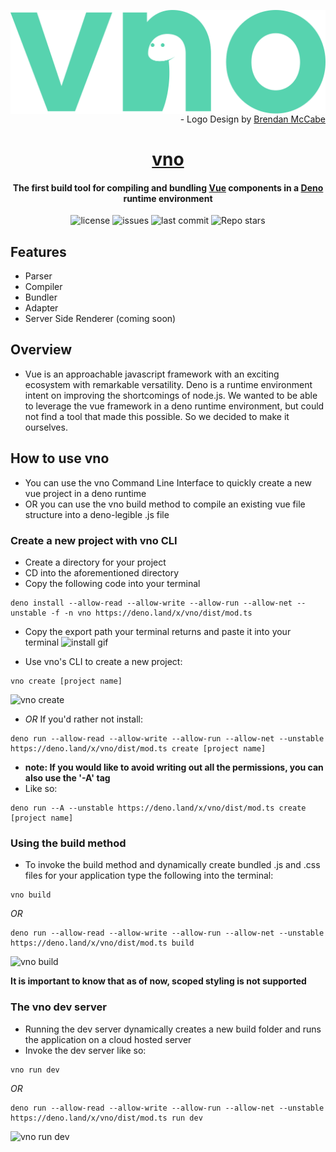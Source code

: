 <img src="../assets/vnologo.svg"
     alt="vno logo"
     style="float: left; margin-right: 10px;" />

<p align='right'> - Logo Design by <a href='https://www.behance.net/bmccabe'>Brendan McCabe</a></p>
<h1 align="center">
	<a href='https://vno.land'>vno</a>
<h4 align='center'> The first build tool for compiling and bundling <a href='https://github.com/vuejs'>Vue</a> components in a <a href='https://github.com/denoland'>Deno</a> runtime environment</h4>

<p align="center">
  <img alt="license" src="https://img.shields.io/github/license/oslabs-beta/vno?color=%2357d3af">
  <img alt="issues" src="https://img.shields.io/github/issues-raw/oslabs-beta/vno?color=yellow">
  <img alt="last commit" src="https://img.shields.io/github/last-commit/oslabs-beta/vno?color=%2357d3af">
  <img alt="Repo stars" src="https://img.shields.io/github/stars/oslabs-beta/vno?logoColor=%2334495e&style=social">  
</p>

## Features

- Parser
- Compiler
- Bundler
- Adapter
- Server Side Renderer (coming soon)

## Overview

- Vue is an approachable javascript framework with an exciting ecosystem with remarkable versatility. Deno is a runtime environment intent on improving the shortcomings of node.js. We wanted to be able to leverage the vue framework in a deno runtime environment, but could not find a tool that made this possible. So we decided to make it ourselves.

## How to use vno

- You can use the vno Command Line Interface to quickly create a new vue project in a deno runtime
- OR you can use the vno build method to compile an existing vue file structure into a deno-legible .js file

### Create a new project with vno CLI

- Create a directory for your project
- CD into the aforementioned directory
- Copy the following code into your terminal

```
deno install --allow-read --allow-write --allow-run --allow-net --unstable -f -n vno https://deno.land/x/vno/dist/mod.ts
```

- Copy the export path your terminal returns and paste it into your terminal
  ![install gif](https://media.giphy.com/media/LVokebNuReGJuwU13R/giphy.gif)

- Use vno's CLI to create a new project:

```
vno create [project name]
```

![vno create](https://i.ibb.co/Fw5Sp7n/vno-create.gif)

- _OR_ If you'd rather not install:

```
deno run --allow-read --allow-write --allow-run --allow-net --unstable https://deno.land/x/vno/dist/mod.ts create [project name]
```

- **note: If you would like to avoid writing out all the permissions, you can also use the '-A' tag**
- Like so:

```
deno run --A --unstable https://deno.land/x/vno/dist/mod.ts create [project name]
```

### Using the build method

- To invoke the build method and dynamically create bundled .js and .css files for your application type the following into the terminal:

```
vno build
```

_OR_

```
deno run --allow-read --allow-write --allow-run --allow-net --unstable https://deno.land/x/vno/dist/mod.ts build
```

![vno build](https://i.ibb.co/jgRFXvc/vno-build.gif)

**It is important to know that as of now, scoped styling is not supported**

### The vno dev server

- Running the dev server dynamically creates a new build folder and runs the application on a cloud hosted server
- Invoke the dev server like so:

```
vno run dev
```

_OR_

```
deno run --allow-read --allow-write --allow-run --allow-net --unstable https://deno.land/x/vno/dist/mod.ts run dev
```

![vno run dev](https://i.ibb.co/RckD0Tm/vno-run-dev.gif)
